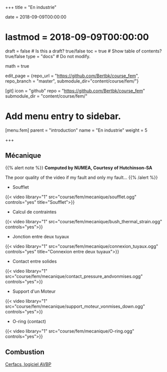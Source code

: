 +++
title = "En industrie"

date = 2018-09-09T00:00:00
# lastmod = 2018-09-09T00:00:00

draft = false  # Is this a draft? true/false
toc = true  # Show table of contents? true/false
type = "docs"  # Do not modify.

math = true

edit_page = {repo_url = "https://github.com/Bertbk/course_fem", repo_branch = "master", submodule_dir="content/course/fem/"}

[git]
  icon = "github"
  repo = "https://github.com/Bertbk/course_fem"
  submodule_dir = "content/course/fem/"


# Add menu entry to sidebar.
[menu.fem]
  parent = "introduction"
  name = "En industrie"
  weight = 5

+++

## Mécanique


{{% alert note %}}
**Computed by NUMEA, Courtesy of Hutchinson-SA**

The poor quality of the video if my fault and only my fault...
{{% /alert %}}


- Soufflet

{{< video library="1" src="course/fem/mecanique/soufflet.ogg" controls="yes" title="Soufflet">}}

- Calcul de contraintes

{{< video library="1" src="course/fem/mecanique/bush_thermal_strain.ogg" controls="yes">}}

- Jonction entre deux tuyaux

{{< video library="1" src="course/fem/mecanique/connexion_tuyaux.ogg" controls="yes" title="Connexion entre deux tuyaux">}}

- Contact entre solides

{{< video library="1" src="course/fem/mecanique/contact_pressure_andvonmises.ogg" controls="yes">}}

- Support d'un Moteur

{{< video library="1" src="course/fem/mecanique/support_moteur_vonmises_down.ogg" controls="yes">}}

- O-ring (contact)

{{< video library="1" src="course/fem/mecanique/O-ring.ogg" controls="yes">}}

## Combustion 

[Cerfacs, logiciel AVBP](https://www.cerfacs.fr/avbp7x/movie.php)


